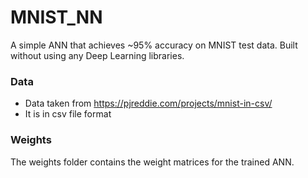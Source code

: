 # MNIST_NN
A simple ANN that achieves ~95% accuracy on MNIST test data. Built without using any Deep Learning libraries.

### Data
* Data taken from https://pjreddie.com/projects/mnist-in-csv/
* It is in csv file format

### Weights
The weights folder contains the weight matrices for the trained ANN.

